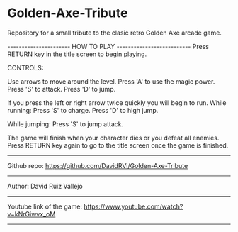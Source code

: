 # Golden-Axe-Tribute
Repository for a small tribute to the clasic retro Golden Axe arcade game.

---------------------- HOW TO PLAY --------------------------
Press RETURN key in the title screen to begin playing.

CONTROLS: 

Use arrows to move around the level.
Press 'A' to use the magic power.
Press 'S' to attack.
Press 'D' to jump.

If you press the left or right arrow twice quickly you will begin to run.
While running:
Press 'S' to charge.
Press 'D' to high jump.

While jumping:
Press 'S' to jump attack.

The game will finish when your character dies or you defeat all enemies.
Press RETURN key again to go to the title screen once the game is finished.

--------------------------------------------------------------

Github repo: https://github.com/DavidRVi/Golden-Axe-Tribute

--------------------------------------------------------------

Author: David Ruiz Vallejo

--------------------------------------------------------------

Youtube link of the game: https://www.youtube.com/watch?v=kNrGiwvx_oM

---------------------------------------------------------------
